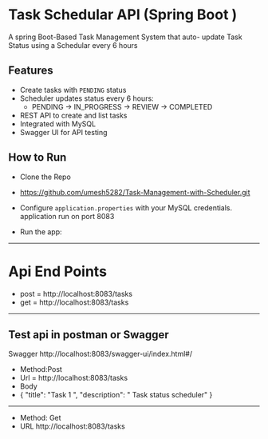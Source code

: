 # Task Schedular API (Spring Boot ) 
A spring Boot-Based Task Management System that auto- update Task Status using a Schedular every 6 hours 

##  Features

- Create tasks with `PENDING` status
- Scheduler updates status every 6 hours:
  - PENDING → IN_PROGRESS → REVIEW → COMPLETED
- REST API to create and list tasks
- Integrated with MySQL
- Swagger UI for API testing
  

## How to Run 
- Clone the Repo
- https://github.com/umesh5282/Task-Management-with-Scheduler.git
   
- Configure `application.properties` with your MySQL credentials.  application run on port 8083
- Run the app:
-----------------------------------------------------------------------------------------------
# Api End Points 
- post  = http://localhost:8083/tasks
- get  =  http://localhost:8083/tasks
------------------------------------------------------------------------------------------------
## Test api in postman or Swagger 
 Swagger http://localhost:8083/swagger-ui/index.html#/
- Method:Post
- Url = http://localhost:8083/tasks
- Body
- {
  "title": "Task 1 ",
  "description": " Task status scheduler" }

----------------------------------------------------------------------------------------
- Method: Get
- URL http://localhost:8083/tasks
